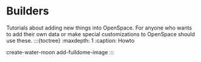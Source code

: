 # Builders
Tutorials about adding new things into OpenSpace. For anyone who wants to add their own data or make special customizations to OpenSpace should use these.
:::{toctree}
:maxdepth: 1
:caption: Howto

create-water-moon
add-fulldome-image
:::

